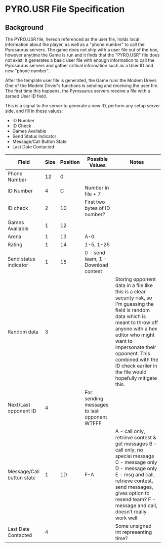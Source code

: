 # PYRO.USR File Specification

## Background
The PYRO.USR file, hereon referenced as the user file, holds local information about the player, as well as a "phone number" to call the Pyrosaurus servers.
The game does not ship with a user file out of the box, however anytime the Game is run and it finds that the "PYRO.USR" file does not exist, it generates a basic user file with enough information to call the Pyrosaurus servers and gather critical information such as a User ID and new "phone number".

After the template user file is generated, the Game runs the Modem Driver. One of the Modem Driver's functions is sending and receiving the user file.
The first time this happens, the Pyrosaurus servers receive a file with a zeroed User ID field. 

This is a signal to the server to generate a new ID, perform any setup server side, and fill in these values:
 * ID Number
 * ID Check
 * Games Available
 * Send Status Indicator
 * Message/Call Button State
 * Last Date Contacted


Field|Size|Position|Possible Values|Notes
---|---|---|---|---
Phone Number|12|0| | ||
ID Number|4|C|Number in file + 7| ||
ID check|2|10|First two bytes of ID number?| ||
Games Available|1|12| | ||
Arena|1|13|A-0| ||
Rating|1|14|1-5, 1-25| ||
Send status indicator|1|15|0 - send team, 1 - Download contest| ||
Random data|3| | |Storing opponent data in a file like this is a clear security risk, so I'm guessing the field is random data which is meant to throw off anyone with a hex editor who might want to impersonate their opponent. This combined with the ID check earlier in the file would hopefully mitigate this.||
Next/Last opponent ID|4| |For sending messages to last opponent WTFFF| ||
Message/Call button state|1|1D|F-A|A - call only, retrieve contest & get messages B - call only, no special message C - message only D - message only E - msg and call, retrieve contest, send messages, gives option to resend team? F - message and call, doesn’t really work well||
Last Date Contacted|4| | |Some unsigned int representing time?||
